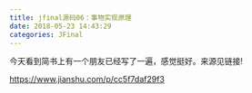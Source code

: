 ```yaml
---
title: jfinal源码06：事物实现原理
date: 2018-05-23 14:43:29
categories: JFinal
---
```

今天看到简书上有一个朋友已经写了一遍，感觉挺好。来源见链接!
<!-- more -->
[]()https://www.jianshu.com/p/cc5f7daf29f3